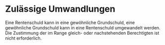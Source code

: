 # Zulässige Umwandlungen

Eine Rentenschuld kann in eine gewöhnliche Grundschuld, eine gewöhnliche Grundschuld kann in eine Rentenschuld umgewandelt werden. Die Zustimmung der im Range gleich\- oder nachstehenden Berechtigten ist nicht erforderlich. 

